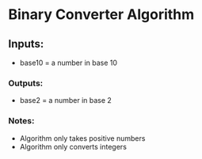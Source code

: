 # Binary Converter Algorithm

## Inputs: 
- base10 = a number in base 10

### Outputs:
- base2 = a number in base 2

### Notes:
- Algorithm only takes positive numbers
- Algorithm only converts integers
